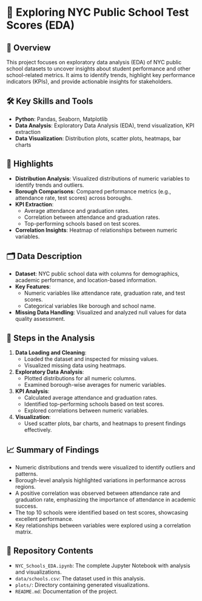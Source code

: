 # 🏫 Exploring NYC Public School Test Scores (EDA)

## 📜 Overview
This project focuses on exploratory data analysis (EDA) of NYC public school datasets to uncover insights about student performance and other school-related metrics. It aims to identify trends, highlight key performance indicators (KPIs), and provide actionable insights for stakeholders.

## 🛠️ **Key Skills and Tools**
- **Python**: Pandas, Seaborn, Matplotlib
- **Data Analysis**: Exploratory Data Analysis (EDA), trend visualization, KPI extraction
- **Data Visualization**: Distribution plots, scatter plots, heatmaps, bar charts

## 🔑 **Highlights**
- **Distribution Analysis**: Visualized distributions of numeric variables to identify trends and outliers.
- **Borough Comparisons**: Compared performance metrics (e.g., attendance rate, test scores) across boroughs.
- **KPI Extraction**: 
  - Average attendance and graduation rates.
  - Correlation between attendance and graduation rates.
  - Top-performing schools based on test scores.
- **Correlation Insights**: Heatmap of relationships between numeric variables.

## 🗂️ **Data Description**
- **Dataset**: NYC public school data with columns for demographics, academic performance, and location-based information.
- **Key Features**:
  - Numeric variables like attendance rate, graduation rate, and test scores.
  - Categorical variables like borough and school name.
- **Missing Data Handling**: Visualized and analyzed null values for data quality assessment.

## 🧰 **Steps in the Analysis**
1. **Data Loading and Cleaning**:
   - Loaded the dataset and inspected for missing values.
   - Visualized missing data using heatmaps.
2. **Exploratory Data Analysis**:
   - Plotted distributions for all numeric columns.
   - Examined borough-wise averages for numeric variables.
3. **KPI Analysis**:
   - Calculated average attendance and graduation rates.
   - Identified top-performing schools based on test scores.
   - Explored correlations between numeric variables.
4. **Visualization**:
   - Used scatter plots, bar charts, and heatmaps to present findings effectively.
  
## 📈 Summary of Findings
- Numeric distributions and trends were visualized to identify outliers and patterns.
- Borough-level analysis highlighted variations in performance across regions.
- A positive correlation was observed between attendance rate and graduation rate, emphasizing the importance of attendance in academic success.
- The top 10 schools were identified based on test scores, showcasing excellent performance.
- Key relationships between variables were explored using a correlation matrix.


## 📂 **Repository Contents**
- `NYC_Schools_EDA.ipynb`: The complete Jupyter Notebook with analysis and visualizations.
- `data/schools.csv`: The dataset used in this analysis.
- `plots/`: Directory containing generated visualizations.
- `README.md`: Documentation of the project.
